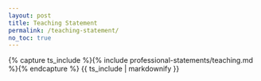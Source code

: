 ```yaml
---
layout: post
title: Teaching Statement
permalink: /teaching-statement/
no_toc: true
---
```


{% capture ts_include %}{% include professional-statements/teaching.md %}{% endcapture %}
{{ ts_include | markdownify }}
